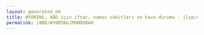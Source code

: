 ```yaml
---
layout: generated_md
title: WYOMING, ABD için iftar, namaz vakitleri ve hava durumu - ilçe/eyalet seç
permalink: /ABD/WYOMING/MONDORAH
---
```


<script type="text/javascript">
  var country = ABD;
  var city = WYOMING;
  var state = MONDORAH;
  var lat = 72;
  var lon = 21;
</script>
